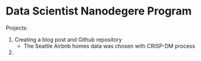 # Data Scientist Nanodegere Program

Projects:
1. Creating a blog post and Github repository 
   - The Seattle Airbnb homes data was chosen with CRISP-DM process
2. 

